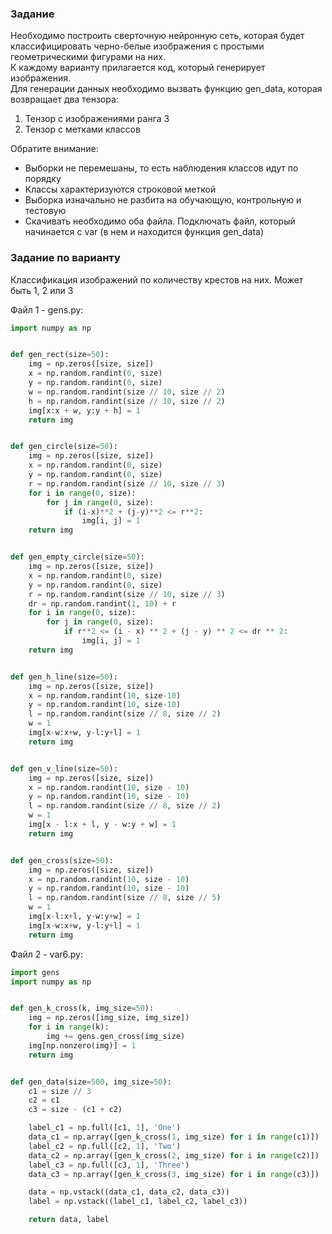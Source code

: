 ### Задание
Необходимо построить сверточную нейронную сеть, которая будет классифицировать черно-белые изображения с простыми геометрическими фигурами на них.  
К каждому варианту прилагается код, который генерирует изображения.  
Для генерации данных необходимо вызвать функцию gen_data, которая возвращает два тензора:
1. Тензор с изображениями ранга 3
2. Тензор с метками классов

Обратите внимание:
- Выборки не перемешаны, то есть наблюдения классов идут по порядку
- Классы характеризуются строковой меткой
- Выборка изначально не разбита на обучающую, контрольную и тестовую
- Скачивать необходимо оба файла. Подключать файл, который начинается с var (в нем и находится функция gen_data)

### Задание по варианту
Классификация изображений по количеству крестов на них. Может быть 1, 2 или 3

Файл 1 - gens.py:
```python
import numpy as np


def gen_rect(size=50):
    img = np.zeros([size, size])
    x = np.random.randint(0, size)
    y = np.random.randint(0, size)
    w = np.random.randint(size // 10, size // 2)
    h = np.random.randint(size // 10, size // 2)
    img[x:x + w, y:y + h] = 1
    return img


def gen_circle(size=50):
    img = np.zeros([size, size])
    x = np.random.randint(0, size)
    y = np.random.randint(0, size)
    r = np.random.randint(size // 10, size // 3)
    for i in range(0, size):
        for j in range(0, size):
            if (i-x)**2 + (j-y)**2 <= r**2:
                img[i, j] = 1
    return img


def gen_empty_circle(size=50):
    img = np.zeros([size, size])
    x = np.random.randint(0, size)
    y = np.random.randint(0, size)
    r = np.random.randint(size // 10, size // 3)
    dr = np.random.randint(1, 10) + r
    for i in range(0, size):
        for j in range(0, size):
            if r**2 <= (i - x) ** 2 + (j - y) ** 2 <= dr ** 2:
                img[i, j] = 1
    return img


def gen_h_line(size=50):
    img = np.zeros([size, size])
    x = np.random.randint(10, size-10)
    y = np.random.randint(10, size-10)
    l = np.random.randint(size // 8, size // 2)
    w = 1
    img[x-w:x+w, y-l:y+l] = 1
    return img


def gen_v_line(size=50):
    img = np.zeros([size, size])
    x = np.random.randint(10, size - 10)
    y = np.random.randint(10, size - 10)
    l = np.random.randint(size // 8, size // 2)
    w = 1
    img[x - l:x + l, y - w:y + w] = 1
    return img


def gen_cross(size=50):
    img = np.zeros([size, size])
    x = np.random.randint(10, size - 10)
    y = np.random.randint(10, size - 10)
    l = np.random.randint(size // 8, size // 5)
    w = 1
    img[x-l:x+l, y-w:y+w] = 1
    img[x-w:x+w, y-l:y+l] = 1
    return img
```

Файл 2 - var6.py:
```python
import gens
import numpy as np


def gen_k_cross(k, img_size=50):
    img = np.zeros([img_size, img_size])
    for i in range(k):
        img += gens.gen_cross(img_size)
    img[np.nonzero(img)] = 1
    return img


def gen_data(size=500, img_size=50):
    c1 = size // 3
    c2 = c1
    c3 = size - (c1 + c2)

    label_c1 = np.full([c1, 1], 'One')
    data_c1 = np.array([gen_k_cross(1, img_size) for i in range(c1)])
    label_c2 = np.full([c2, 1], 'Two')
    data_c2 = np.array([gen_k_cross(2, img_size) for i in range(c2)])
    label_c3 = np.full([c3, 1], 'Three')
    data_c3 = np.array([gen_k_cross(3, img_size) for i in range(c3)])

    data = np.vstack((data_c1, data_c2, data_c3))
    label = np.vstack((label_c1, label_c2, label_c3))

    return data, label
```